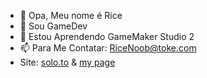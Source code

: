 - 👋 Opa, Meu nome é Rice
- 👀 Sou GameDev
- 🌱 Estou Aprendendo GameMaker Studio 2
- 📫 Para Me Contatar: RiceNoob@toke.com
- Site: [solo.to](https://solo.to/RiceTheDev) & [my page](https://ricethedev.github.io/site/)

<!---
RiceTheDev/RiceTheDev is a ✨ special ✨ repository because its `README.md` (this file) appears on your GitHub profile.
You can click the Preview link to take a look at your changes.
--->
